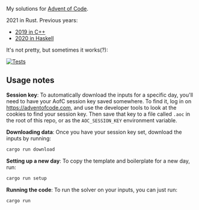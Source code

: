 My solutions for [Advent of Code](https://adventofcode.com/).

2021 in Rust. Previous years:

- [2019 in C++](https://github.com/dfm/adventofcode/tree/2019)
- [2020 in Haskell](https://github.com/dfm/adventofcode/tree/2020)

It's not pretty, but sometimes it works(?):

[![Tests](https://github.com/dfm/adventofcode/workflows/Tests/badge.svg)](https://github.com/dfm/adventofcode/actions?query=workflow%3ATests)

## Usage notes

**Session key**:
To automatically download the inputs for a specific day, you'll need to have
your AofC session key saved somewhere. To find it, log in on
https://adventofcode.com, and use the developer tools to look at the cookies to
find your session key. Then save that key to a file called `.aoc` in the root of
this repo, or as the `AOC_SESSION_KEY` environment variable.

**Downloading data**:
Once you have your session key set, download the inputs by running:

```bash
cargo run download
```

**Setting up a new day**:
To copy the template and boilerplate for a new day, run:

```bash
cargo run setup
```

**Running the code**:
To run the solver on your inputs, you can just run:

```bash
cargo run
```
